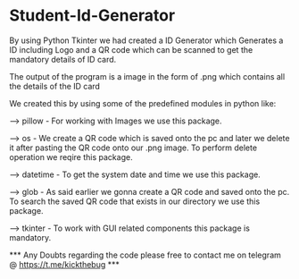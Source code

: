 # Student-Id-Generator
By using Python Tkinter we had created a ID Generator which Generates a ID including Logo and a QR code which can  be scanned to get the mandatory details of ID card.

The output of the program is a image in the form of .png which contains all the details of the ID card


We created this by using some of the predefined modules in python like:

--> pillow    -    For working with Images we use this package.

--> os        -    We create a QR code which is saved onto the pc and later we delete it after pasting the QR code onto our .png image. 
                   To perform delete operation we reqire this package.
                   
--> datetime  -    To get the system date and time we use this package.

--> glob      -    As said earlier we gonna create a QR code and saved onto the pc. To search the saved QR code that exists in our                            directory we use this package.

--> tkinter   -    To work with GUI related components this package is mandatory.



*** Any Doubts regarding the code please free to contact me on telegram @ https://t.me/kickthebug  ***
